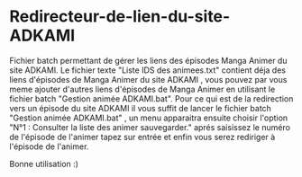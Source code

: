 # Redirecteur-de-lien-du-site-ADKAMI
Fichier batch permettant de gérer les liens des épisodes Manga Animer du site ADKAMI.
Le fichier texte "Liste IDS des animees.txt" contient déja des liens d'épisodes de Manga Animer du site ADKAMI , vous pouvez par vous meme
ajouter d'autres liens d'épisodes de Manga Animer en utilisant le fichier batch "Gestion animée ADKAMI.bat".
Pour ce qui est de la redirection vers un épisode du site ADKAMI il vous suffit de lancer le fichier batch "Gestion animée ADKAMI.bat" ,
un menu apparaitra ensuite choisir l'option "N°1 : Consulter la liste des animer sauvegarder." aprés saisissez le numéro de l'épisode de l'animer
tapez sur entrée et enfin vous serez rediriger à l'épisode de l'animer.


Bonne utilisation :)
